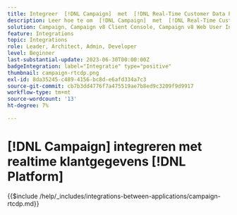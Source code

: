 ```yaml
---
title: Integreer  [!DNL Campaign]  met  [!DNL Real-Time Customer Data Platform]
description: Leer hoe te om  [!DNL Campaign]  met  [!DNL Real-Time Customer Data Platform] te integreren.
solution: Campaign, Campaign v8 Client Console, Campaign v8 Web User Interface, Real-Time Customer Data Platform
feature: Integrations
topic: Integrations
role: Leader, Architect, Admin, Developer
level: Beginner
last-substantial-update: 2023-06-30T00:00:00Z
badgeIntegration: label="Integratie" type="positive"
thumbnail: campaign-rtcdp.png
exl-id: 8da35245-c489-4156-bc8d-e6afd334a7c3
source-git-commit: cb7b3dd4776f7a475519ae7b8ed9c3209f9d9917
workflow-type: tm+mt
source-wordcount: '13'
ht-degree: 7%

---
```


# [!DNL Campaign] integreren met realtime klantgegevens [!DNL Platform]

{{$include /help/_includes/integrations-between-applications/campaign-rtcdp.md}}
